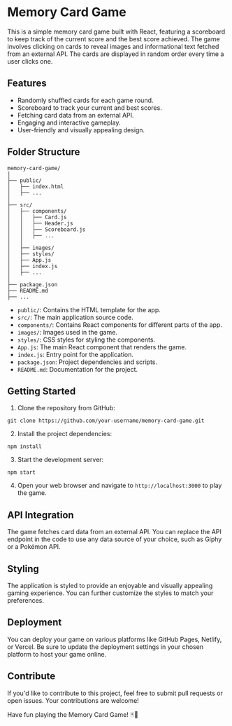 # Memory Card Game

This is a simple memory card game built with React, featuring a scoreboard to keep track of the current score and the best score achieved. The game involves clicking on cards to reveal images and informational text fetched from an external API. The cards are displayed in random order every time a user clicks one.

## Features

- Randomly shuffled cards for each game round.
- Scoreboard to track your current and best scores.
- Fetching card data from an external API.
- Engaging and interactive gameplay.
- User-friendly and visually appealing design.

## Folder Structure

```
memory-card-game/
│
├── public/
│   ├── index.html
│   ├── ...
│
├── src/
│   ├── components/
│   │   ├── Card.js
│   │   ├── Header.js
│   │   ├── Scoreboard.js
│   │   ├── ...
│   │
│   ├── images/
│   ├── styles/
│   ├── App.js
│   ├── index.js
│   ├── ...
│
├── package.json
├── README.md
├── ...

```

- `public/`: Contains the HTML template for the app.
- `src/`: The main application source code.
- `components/`: Contains React components for different parts of the app.
- `images/`: Images used in the game.
- `styles/`: CSS styles for styling the components.
- `App.js`: The main React component that renders the game.
- `index.js`: Entry point for the application.
- `package.json`: Project dependencies and scripts.
- `README.md`: Documentation for the project.

## Getting Started

1. Clone the repository from GitHub:

```
git clone https://github.com/your-username/memory-card-game.git
```

2. Install the project dependencies:

```
npm install
```

3. Start the development server:

```
npm start
```

4. Open your web browser and navigate to `http://localhost:3000` to play the game.

## API Integration

The game fetches card data from an external API. You can replace the API endpoint in the code to use any data source of your choice, such as Giphy or a Pokémon API.

## Styling

The application is styled to provide an enjoyable and visually appealing gaming experience. You can further customize the styles to match your preferences.

## Deployment

You can deploy your game on various platforms like GitHub Pages, Netlify, or Vercel. Be sure to update the deployment settings in your chosen platform to host your game online.

## Contribute

If you'd like to contribute to this project, feel free to submit pull requests or open issues. Your contributions are welcome!

Have fun playing the Memory Card Game! 🃏🎉